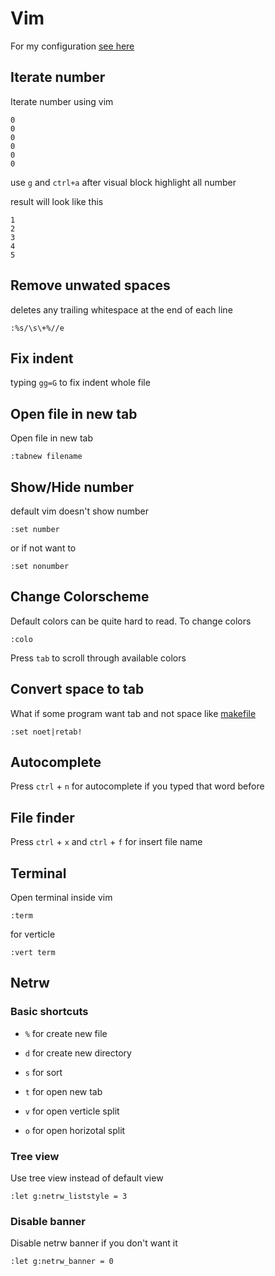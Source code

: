 # Vim

For my configuration [see here](https://github.com/kanokkorn/config/blob/master/.vimrc)

## Iterate number

Iterate number using vim

```text
0
0
0
0
0
0
```

use ``` g ``` and ``` ctrl+a ``` after visual block highlight all number

result will look like this

```text
1
2
3
4
5
```

## Remove unwated spaces

deletes any trailing whitespace at the end of each line

```vim
:%s/\s\+%//e
```

## Fix indent

typing ```gg=G``` to fix indent whole file

## Open file in new tab

Open file in new tab

```vim
:tabnew filename
```

## Show/Hide number

default vim doesn't show number

```vim
:set number
```

or if not want to

```vim
:set nonumber
```

## Change Colorscheme

Default colors can be quite hard to read. To change colors

```vim
:colo
```

Press ```tab``` to scroll through available colors

## Convert space to tab

What if some program want tab and not space like [makefile](./make.md)

```vim
:set noet|retab!
```

## Autocomplete

Press ```ctrl``` + ```n``` for autocomplete if you typed that word before

## File finder

Press ```ctrl``` + ```x``` and ```ctrl``` + ```f``` for insert file name


## Terminal

Open terminal inside vim

```vim
:term
```

for verticle

```vim
:vert term
```

## Netrw

### Basic shortcuts

- ```%``` for create new file

- ```d``` for create new directory

- ```s``` for sort

- ```t``` for open new tab

- ```v``` for open verticle split

- ```o``` for open horizotal split

### Tree view

Use tree view instead of default view

```vim
:let g:netrw_liststyle = 3
```

### Disable banner

Disable netrw banner if you don't want it

```vim
:let g:netrw_banner = 0
```
